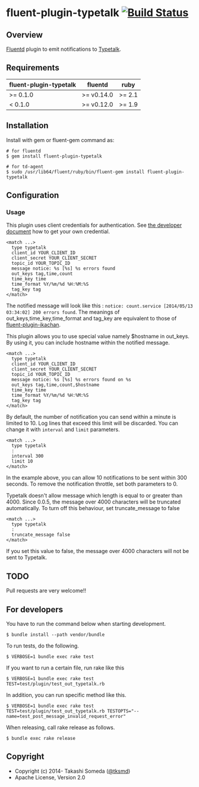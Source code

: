 # fluent-plugin-typetalk [![Build Status](https://travis-ci.org/nulab/fluent-plugin-typetalk.svg?branch=master)](https://travis-ci.org/nulab/fluent-plugin-typetalk)

## Overview

[Fluentd](http://fluentd.org) plugin to emit notifications to [Typetalk](http://typetalk.in/).

## Requirements

| fluent-plugin-typetalk | fluentd    | ruby   |
|------------------------|------------|--------|
| >= 0.1.0               | >= v0.14.0 | >= 2.1 |
| < 0.1.0                | >= v0.12.0 | >= 1.9 |

## Installation

Install with gem or fluent-gem command as:

```
# for fluentd
$ gem install fluent-plugin-typetalk

# for td-agent
$ sudo /usr/lib64/fluent/ruby/bin/fluent-gem install fluent-plugin-typetalk
```

## Configuration

### Usage

This plugin uses client credentials for authentication. See [the developer document](http://developers.typetalk.in/oauth.html) how to get your own credential.
```
<match ...>
  type typetalk
  client_id YOUR_CLIENT_ID
  client_secret YOUR_CLIENT_SECRET
  topic_id YOUR_TOPIC_ID
  message notice: %s [%s] %s errors found
  out_keys tag,time,count
  time_key time
  time_format %Y/%m/%d %H:%M:%S
  tag_key tag
</match>
```

The notified message will look like this : `notice: count.service [2014/05/13 03:34:02] 200 errors found`. The meanings of out_keys,time_key,time_format and tag_key are equivalent to those of [fluent-plugin-ikachan](https://github.com/tagomoris/fluent-plugin-ikachan).

This plugin allows you to use special value namely $hostname in out_keys. By using it, you can include hostname within the notified message.
```
<match ...>
  type typetalk
  client_id YOUR_CLIENT_ID
  client_secret YOUR_CLIENT_SECRET
  topic_id YOUR_TOPIC_ID
  message notice: %s [%s] %s errors found on %s
  out_keys tag,time,count,$hostname
  time_key time
  time_format %Y/%m/%d %H:%M:%S
  tag_key tag
</match>
```

By default, the number of notification you can send within a minute is limited to 10. Log lines that exceed this limit will be discarded. You can change it with `interval` and `limit` parameters.
```
<match ...>
  type typetalk
  :
  interval 300
  limit 10
</match>
```
In the example above, you can allow 10 notifications to be sent within 300 seconds. To remove the notification throttle, set both parameters to 0.

Typetalk doesn't allow message which length is equal to or greater than 4000. Since 0.0.5, the message over 4000 characters will be truncated automatically. To turn off this behaviour, set truncate_message to false
```
<match ...>
  type typetalk
  :
  truncate_message false
</match>
```
If you set this value to false, the message over 4000 characters will not be sent to Typetalk.

## TODO

Pull requests are very welcome!!

## For developers

You have to run the command below when starting development.
```
$ bundle install --path vendor/bundle
```

To run tests, do the following.
```
$ VERBOSE=1 bundle exec rake test
```

If you want to run a certain file, run rake like this
```
$ VERBOSE=1 bundle exec rake test TEST=test/plugin/test_out_typetalk.rb
```

In addition, you can run specific method like this.
```
$ VERBOSE=1 bundle exec rake test TEST=test/plugin/test_out_typetalk.rb TESTOPTS="--name=test_post_message_invalid_request_error"
```

When releasing, call rake release as follows.
```
$ bundle exec rake release
```

## Copyright

* Copyright (c) 2014- Takashi Someda ([@tksmd](http://twitter.com/tksmd/))
* Apache License, Version 2.0
